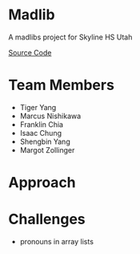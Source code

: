 # Madlib
A madlibs project for Skyline HS Utah 

[Source Code](https://github.com/fugu2000/madlib/tree/main/src)

# Team Members
* Tiger Yang
* Marcus Nishikawa
* Franklin Chia
* Isaac Chung
* Shengbin Yang
* Margot Zollinger

# Approach 
# Challenges

* pronouns in array lists
